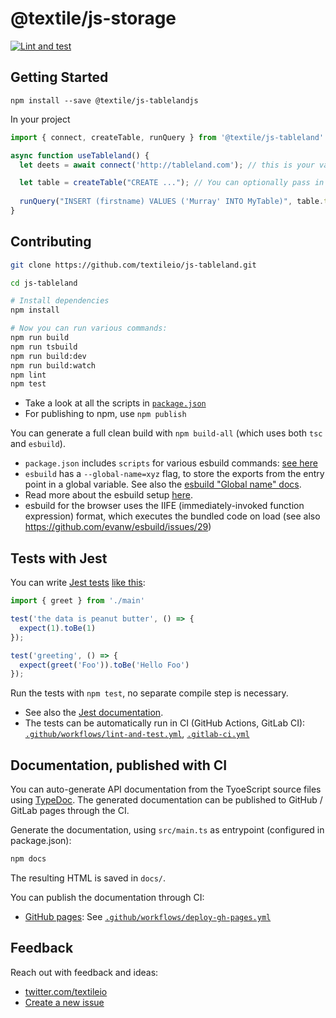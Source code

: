 # @textile/js-storage


[![Lint and test](https://github.com/textileio/js-tableland/actions/workflows/lint-and-test.yml/badge.svg)](https://github.com/textileio/js-tableland/actions/workflows/lint-and-test.yml)



## Getting Started

```
npm install --save @textile/js-tablelandjs
```

In your project

```JavaScript
import { connect, createTable, runQuery } from '@textile/js-tableland'

async function useTableland() {
  let deets = await connect('http://tableland.com'); // this is your validator

  let table = createTable("CREATE ..."); // You can optionally pass in a UUID
  
  runQuery("INSERT (firstname) VALUES ('Murray' INTO MyTable)", table.token_id);  
}

```


## Contributing

```bash
git clone https://github.com/textileio/js-tableland.git

cd js-tableland

# Install dependencies
npm install

# Now you can run various commands:
npm run build
npm run tsbuild
npm run build:dev
npm run build:watch
npm lint
npm test
```

* Take a look at all the scripts in [`package.json`](https://github.com/metachris/typescript-boilerplate/blob/master/package.json)
* For publishing to npm, use `npm publish`



You can generate a full clean build with `npm build-all` (which uses both `tsc` and `esbuild`).

* `package.json` includes `scripts` for various esbuild commands: [see here](https://github.com/metachris/typescript-boilerplate/blob/master/package.json#L23)
* `esbuild` has a `--global-name=xyz` flag, to store the exports from the entry point in a global variable. See also the [esbuild "Global name" docs](https://esbuild.github.io/api/#global-name).
* Read more about the esbuild setup [here](https://www.metachris.com/2021/04/starting-a-typescript-project-in-2021/#esbuild).
* esbuild for the browser uses the IIFE (immediately-invoked function expression) format, which executes the bundled code on load (see also https://github.com/evanw/esbuild/issues/29)


## Tests with Jest

You can write [Jest tests](https://jestjs.io/docs/getting-started) [like this](https://github.com/metachris/typescript-boilerplate/blob/master/src/main.test.ts):

```typescript
import { greet } from './main'

test('the data is peanut butter', () => {
  expect(1).toBe(1)
});

test('greeting', () => {
  expect(greet('Foo')).toBe('Hello Foo')
});
```

Run the tests with `npm test`, no separate compile step is necessary.

* See also the [Jest documentation](https://jestjs.io/docs/getting-started).
* The tests can be automatically run in CI (GitHub Actions, GitLab CI): [`.github/workflows/lint-and-test.yml`](https://github.com/textileio/js-tableland/blob/master/.github/workflows/lint-and-test.yml), [`.gitlab-ci.yml`](https://github.com/textileio/js-tableland/blob/master/.gitlab-ci.yml)


## Documentation, published with CI

You can auto-generate API documentation from the TyoeScript source files using [TypeDoc](https://typedoc.org/guides/doccomments/). The generated documentation can be published to GitHub / GitLab pages through the CI.

Generate the documentation, using `src/main.ts` as entrypoint (configured in package.json):

```bash
npm docs
```

The resulting HTML is saved in `docs/`.

You can publish the documentation through CI:
* [GitHub pages](https://pages.github.com/): See [`.github/workflows/deploy-gh-pages.yml`](https://github.com/metachris/typescript-boilerplate/blob/master/.github/workflows/deploy-gh-pages.yml)


## Feedback

Reach out with feedback and ideas:

* [twitter.com/textileio](https://twitter.com/textileio)
* [Create a new issue](https://github.com/textileio/js-tableland/issues)
